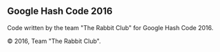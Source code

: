 ## Google Hash Code 2016

Code written by the team "The Rabbit Club" for Google Hash Code 2016.

© 2016, Team "The Rabbit Club".
